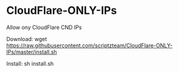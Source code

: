 # CloudFlare-ONLY-IPs

Allow ony CloudFlare CND IPs

Download:
wget https://raw.githubusercontent.com/scriptzteam/CloudFlare-ONLY-IPs/master/install.sh

Install:
sh install.sh
